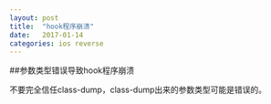 ```yaml
---
layout: post
title:  "hook程序崩溃"
date:   2017-01-14
categories: ios reverse
---
```


##参数类型错误导致hook程序崩溃

不要完全信任class-dump，class-dump出来的参数类型可能是错误的。

